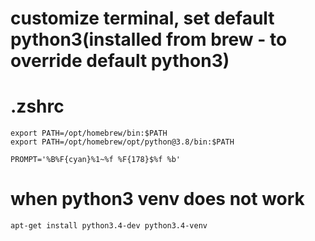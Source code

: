 # customize terminal, set default python3(installed from brew - to override default python3)
# .zshrc

    export PATH=/opt/homebrew/bin:$PATH
    export PATH=/opt/homebrew/opt/python@3.8/bin:$PATH

    PROMPT='%B%F{cyan}%1~%f %F{178}$%f %b'

# when python3 venv does not work 

    apt-get install python3.4-dev python3.4-venv